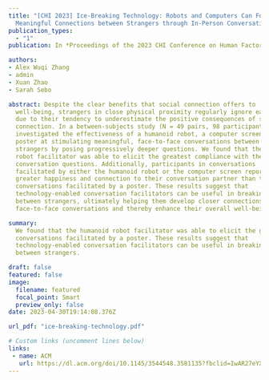 ```yaml
---
title: "[CHI 2023] Ice-Breaking Technology: Robots and Computers Can Foster
  Meaningful Connections between Strangers through In-Person Conversations"
publication_types:
  - "1"
publication: In *Proceedings of the 2023 CHI Conference on Human Factors in Computing Systems*

authors:
- Alex Wuqi Zhang
- admin
- Xuan Zhao
- Sarah Sebo

abstract: Despite the clear benefits that social connection offers to
  well-being, strangers in close physical proximity regularly ignore each other
  due to their tendency to underestimate the positive consequences of social
  connection. In a between-subjects study (N = 49 pairs, 98 participants), we
  investigated the effectiveness of a humanoid robot, a computer screen, and a
  poster at stimulating meaningful, face-to-face conversations between two
  strangers by posing progressively deeper questions. We found that the humanoid
  robot facilitator was able to elicit the greatest compliance with the deep
  conversation questions. Additionally, participants in conversations
  facilitated by either the humanoid robot or the computer screen reported
  greater happiness and connection to their conversation partner than those in
  conversations facilitated by a poster. These results suggest that
  technology-enabled conversation facilitators can be useful in breaking the ice
  between strangers, ultimately helping them develop closer connections through
  face-to-face conversations and thereby enhance their overall well-being.

summary: 
  We found that the humanoid robot facilitator was able to elicit the greatest compliance with the deep conversation questions. Additionally, participants in conversations facilitated by either the humanoid robot or the computer screen reported greater happiness and connection to their conversation partner than those in
  conversations facilitated by a poster. These results suggest that
  technology-enabled conversation facilitators can be useful in breaking the ice
  between strangers. 

draft: false
featured: false
image:
  filename: featured
  focal_point: Smart
  preview_only: false
date: 2023-04-30T19:14:08.376Z

url_pdf: "ice-breaking-technology.pdf"

# Custom links (uncomment lines below)
links:
 - name: ACM
   url: https://dl.acm.org/doi/10.1145/3544548.3581135?fbclid=IwAR27eYXF-5SwbEf_TOMjFIUYWO4pDOruu-BqZSDdI-ptxrbC5lF5MXzS1fo
---
```

